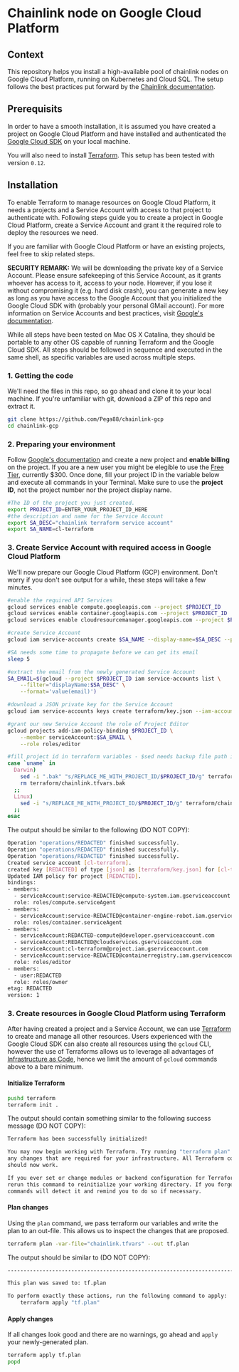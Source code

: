 # Chainlink node on Google Cloud Platform

## Context
This repository helps you install a high-available pool of chainlink nodes on Google Cloud Platform, running on Kubernetes and Cloud SQL. The setup follows the best practices put forward by the [Chainlink documentation](https://docs.chain.link/docs/best-security-practices).

## Prerequisits
In order to have a smooth installation, it is assumed you have created a project on Google Cloud Platform and have installed and authenticated the [Google Cloud SDK](https://cloud.google.com/sdk/install) on your local machine.

You will also need to install [Terraform](https://www.terraform.io/). This setup has been tested with version `0.12`.

## Installation
To enable Terraform to manage resources on Google Cloud Platform, it needs a projects and a Service Account with access to that project to authenticate with. Following steps guide you to create a project in Google Cloud Platform, create a Service Account and grant it the required role to deploy the resources we need.

If you are familiar with Google Cloud Platform or have an existing projects, feel free to skip related steps.

**SECURITY REMARK:** We will be downloading the private key of a Service Account. Please ensure safekeeping of this Service Account, as it grants whoever has access to it, access to your node. However, if you lose it without compromising it (e.g. hard disk crash), you can generate a new key as long as you have access to the Google Account that you initialized the Google Cloud SDK with (probably your personal GMail account). For more information on Service Accounts and best practices, visit [Google's documentation](https://cloud.google.com/iam/docs/understanding-service-accounts).

While all steps have been tested on Mac OS X Catalina, they should be portable to any other OS capable of running Terraform and the Google Cloud SDK. All steps should be followed in sequence and executed in the same shell, as specific variables are used across multiple steps.


### 1. Getting the code
We'll need the files in this repo, so go ahead and clone it to your local machine. If you're unfamiliar with git, download a ZIP of this repo and extract it.
```bash
git clone https://github.com/Pega88/chainlink-gcp
cd chainlink-gcp
```
### 2. Preparing your environment
Follow [Google's documentation](https://cloud.google.com/resource-manager/docs/creating-managing-projects) and create a new project and __enable billing__ on the project. If you are a new user you might be elegible to use the [Free Tier](https://cloud.google.com/free/), currently $300. Once done, fill your project ID in the variable below and execute all commands in your Terminal. Make sure to use the __project ID__, not the project number nor the project display name.

```bash
#The ID of the project you just created.
export PROJECT_ID=ENTER_YOUR_PROJECT_ID_HERE
#the description and name for the Service Account
export SA_DESC="chainlink terraform service account"
export SA_NAME=cl-terraform
```

### 3. Create Service Account with required access in Google Cloud Platform
We'll now prepare our Google Cloud Platform (GCP) environment. Don't worry if you don't see output for a while, these steps will take a few minutes.
```bash
#enable the required API Services
gcloud services enable compute.googleapis.com --project $PROJECT_ID
gcloud services enable container.googleapis.com --project $PROJECT_ID
gcloud services enable cloudresourcemanager.googleapis.com --project $PROJECT_ID

#create Service Account
gcloud iam service-accounts create $SA_NAME --display-name=$SA_DESC --project $PROJECT_ID

#SA needs some time to propagate before we can get its email
sleep 5

#extract the email from the newly generated Service Account
SA_EMAIL=$(gcloud --project $PROJECT_ID iam service-accounts list \
    --filter="displayName:$SA_DESC" \
    --format='value(email)')

#download a JSON private key for the Service Account
gcloud iam service-accounts keys create terraform/key.json --iam-account=$SA_EMAIL

#grant our new Service Account the role of Project Editor
gcloud projects add-iam-policy-binding $PROJECT_ID \
    --member serviceAccount:$SA_EMAIL \
    --role roles/editor

#fill project id in terraform variables - $sed needs backup file path in OS X.
case `uname` in
  Darwin)
    sed -i ".bak" "s/REPLACE_ME_WITH_PROJECT_ID/$PROJECT_ID/g" terraform/chainlink.tfvars
    rm terraform/chainlink.tfvars.bak
  ;;
  Linux)
    sed -i "s/REPLACE_ME_WITH_PROJECT_ID/$PROJECT_ID/g" terraform/chainlink.tfvars
  ;;
esac
```

The output should be similar to the following (DO NOT COPY):
```bash
Operation "operations/REDACTED" finished successfully.
Operation "operations/REDACTED" finished successfully.
Operation "operations/REDACTED" finished successfully.
Created service account [cl-terraform].
created key [REDACTED] of type [json] as [terraform/key.json] for [cl-terraform@REDACTED.iam.gserviceaccount.com]
Updated IAM policy for project [REDACTED].
bindings:
- members:
  - serviceAccount:service-REDACTED@compute-system.iam.gserviceaccount.com
  role: roles/compute.serviceAgent
- members:
  - serviceAccount:service-REDACTED@container-engine-robot.iam.gserviceaccount.com
  role: roles/container.serviceAgent
- members:
  - serviceAccount:REDACTED-compute@developer.gserviceaccount.com
  - serviceAccount:REDACTED@cloudservices.gserviceaccount.com
  - serviceAccount:cl-terraform@project.iam.gserviceaccount.com
  - serviceAccount:service-REDACTED@containerregistry.iam.gserviceaccount.com
  role: roles/editor
- members:
  - user:REDACTED
  role: roles/owner
etag: REDACTED
version: 1

```

### 3. Create resources in Google Cloud Platform using Terraform
After having created a project and a Service Account, we can use [Terraform](https://www.terraform.io/downloads.html) to create and manage all other resources. Users experienced with the Google Cloud SDK can also create all resources using the `gcloud` CLI, however the use of Terraforms allows us to leverage all advantages of [Infrastructure as Code](https://en.wikipedia.org/wiki/Infrastructure_as_code), hence we limit the amount of `gcloud` commands above to a bare minimum.

#### Initialize Terraform
```bash
pushd terraform
terraform init .
```
The output should contain something similar to the following success message (DO NOT COPY):
```bash
Terraform has been successfully initialized!

You may now begin working with Terraform. Try running "terraform plan" to see
any changes that are required for your infrastructure. All Terraform commands
should now work.

If you ever set or change modules or backend configuration for Terraform,
rerun this command to reinitialize your working directory. If you forget, other
commands will detect it and remind you to do so if necessary.

```
#### Plan changes
Using the `plan` command, we pass terraform our variables and write the plan to an out-file. This allows us to inspect the changes that are proposed.
```bash
terraform plan -var-file="chainlink.tfvars" --out tf.plan
```
The output should be similar to (DO NOT COPY):
```bash
------------------------------------------------------------------------

This plan was saved to: tf.plan

To perform exactly these actions, run the following command to apply:
    terraform apply "tf.plan"
```
#### Apply changes
If all changes look good and there are no warnings, go ahead and `apply` your newly-generated plan.

```bash
terraform apply tf.plan
popd
```

